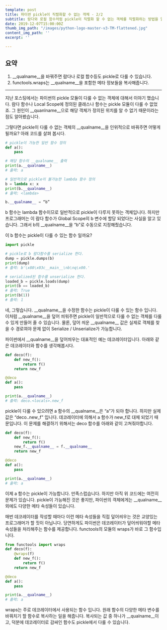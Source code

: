 ```yaml
---
template: post
title: 파이썬 pickle이 직렬화할 수 없는 객체 - 2/2
subtitle: 람다와 로컬 함수처럼 pickle이 직렬화 할 수 없는 객체를 직렬화하는 방법을 알아봅니다.
date: 2019-12-07T15:00:00Z
thumb_img_path: "/images/python-logo-master-v3-TM-flattened.jpg"
content_img_path: ''
excerpt: ''

---
```

## 요약
1. \_\_qualname\_\_을 바꿔주면 람다나 로컬 함수등도 pickle로 다룰 수 있습니다.
2. functools.wraps는 \_\_qualname\_\_을 포함한 메타 정보들을 복사해줍니다.
---
지난 포스팅에서는 파이썬의 pickle 모듈이 다룰 수 없는 객체에 대해서 이야기 했습니다.        람다 함수나 Local Scope에 정의된 클래스나 함수는 pickle 모듈이 다룰 수 없었죠. 그 원인이 \_\_quanlname\_\_으로 해당 객체가 정의된 위치를  알 수 없기 때문이라는 점도 알아봤습니다.

그렇다면 pickle이 다룰 수 없는 객체의 \_\_qualname\_\_을 인위적으로 바꿔주면 어떻게 될까요? 아래 코드를 살펴 봅시다.

```python
# pickle이 가능한 일반 함수 정의
def a():
	pass

# 해당 함수의 __qualname__ 출력
print(a.__qualname__)
# 출력: a

# 일반적으로 pickle이 불가능한 lambda 함수 정의
b = lambda x: x
print(b.__qualname__)
# 출력: <lambda>

b.__qualname__ = “b”
```

 b 함수는 lambda 함수이므로 일반적으로 pickle이 다루지 못하는 객체입니다. 하지만 프로그래머는 이 람다 함수가 Global Scope의 b 변수에 할당 되었다는 사실을 알고 있습니다.  그래서 b의 \_\_qualname\_\_을  “b”로 수동으로 지정해줬습니다.

 이 b 함수는 pickle이 다룰 수 있는 함수 일까요? 

```python
import pickle

# pickle로 b 람다함수를 serialize 한다.
dump = pickle.dumps(b)
print(dump)
# 출력: b'\x80\x03c__main__\nb\nq\x00.'

# serialized된 함수를 unserialize 한다.
loaded_b = pickle.loads(dump)
print(b == loaded_b)
# 출력: True
print(b(1))
# 촐력: 1
```

네, 그렇습니다. \_\_qualname\_\_을 수정한 함수는 pickle이 다룰 수 있는 함수 입니다.  이처럼 \_\_qualname\_\_을 덮어 씌워주면 pickle이 일반적으로 다룰 수 없는 객체를 다룰 수 있게 만들어 줄 수 있습니다. 물론, 덮어 씌운 \_\_qualname\_\_ 값은 실제로 객체를 찾을 수 경로여야 문제 없이 Serialize / Unserialize가 가능합니다.

파이썬에서 \_\_qualname\_\_을 덮어씌우는 대표적인 예는 데코레이터입니다. 아래와 같은 데코레이터와 함수를 생각해봅시다.

```python
def deco(f):
	def new_f():
		return f()
	return new_f

@deco
def a():
	pass

print(a.__qualname__)
# 출력: deco.<locals>.new_f
```

pickle이 다룰 수 있으려면 a 함수의 \_\_qualname\_\_은 “a”가 되야 합니다. 하지만 실제 값은 “deco.<locals>.new\_f" 입니다. 데코레이터에 의해서 a 함수가 new\_f로 대체 되었기 때문입니다.  이 문제를 해결하기 위해서는 deco 함수를 아래와 같이 고쳐줘야합니다.

```python
def deco(f):
	def new_f():
		return f()
	new_f.__qualname__ = f.__qualname__
	return new_f

@deco
def a():
	pass

print(a.__qualname__)
# 출력: a
```

이제 a 함수는 pickle이 가능합니다. 만족스럽습니다. 하지만 아직 위 코드에는 여전히 문제가 있습니다. pickle이 가능해진 것은 좋지만, 파이썬의 객체에게는 \_\_qualname\_\_외에도 다양한 메타 속성들이 있습니다. 

매번 데코레이터를 작성할 때마다 이런 메타 속성들을 직접 덮어씌우는 것은 교양있는 프로그래머가 할 짓이 아닙니다. 당연하게도 파이썬은 데코레이터가 덮어씌워야할 메타 속성들을 처리해주는 함수를 제공합니다. functools의 모듈의 wraps가 바로 그 함수입니다.

```python
from functools import wraps
def deco(f):
	@wraps(f)
	def new_f():
		return f()
	return new_f

@deco
def a():
	pass

print(a.__qualname__)
# 출력: a
```

wraps는 주로 데코레이터에서 사용되는 함수 입니다. 원래 함수의 다양한 메타 변수를 바꿔치기 할 함수로 복사하는 일을 해줍니다. 복사되는 값 중 하나가 \_\_qualname\_\_이고, 덕분에 데코레이터로 감싸인 함수도 pickle에서 다룰 수 있습니다.